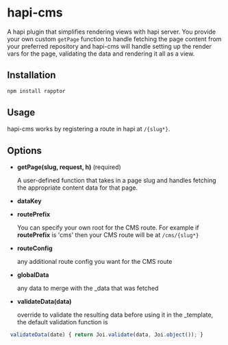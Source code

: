 # hapi-cms

A hapi plugin that simplifies rendering views with hapi server.  You provide your own custom `getPage` function to handle fetching the page content from your preferred repository and hapi-cms will handle setting up the render vars for the page, validating the data and rendering it all as a view.

## Installation

```sh
npm install rapptor
```


## Usage

hapi-cms works by registering a route in hapi at `/{slug*}`.  


## Options

- __getPage(slug, request, h)__  (required)

    A user-defined function that takes in a page slug and handles fetching the appropriate content data for that page.

- __dataKey__


- __routePrefix__

  You can specify your own root for the CMS route.  For example if __routePrefix__ is 'cms' then your CMS route will be at `/cms/{slug*}`

- __routeConfig__

  any additional route config you want for the CMS route

- __globalData__

  any data to merge with the _data that was fetched

- __validateData(data)__

    override to validate the resulting data before using it in the _template, the default validation function is
```javascript
 validateData(date) { return Joi.validate(data, Joi.object()); }
```
